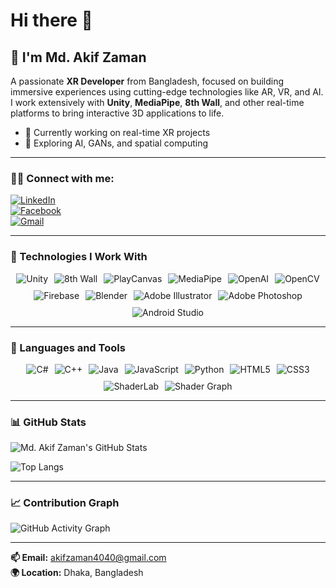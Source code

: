 # Hi there 👋

## 👋 I'm Md. Akif Zaman

A passionate **XR Developer** from Bangladesh, focused on building immersive experiences using cutting-edge technologies like AR, VR, and AI. I work extensively with **Unity**, **MediaPipe**, **8th Wall**, and other real-time platforms to bring interactive 3D applications to life.

- 🔭 Currently working on real-time XR projects  
- 🌱 Exploring AI, GANs, and spatial computing  

---

### 🧑‍💻 Connect with me:

[![LinkedIn](https://img.shields.io/badge/LinkedIn-blue?style=flat&logo=linkedin)](https://www.linkedin.com/in/md-akif-zaman-35740a162)  
[![Facebook](https://img.shields.io/badge/Facebook-blue?style=flat&logo=facebook)](https://www.facebook.com/share/1FpN4L7G1K/)  
[![Gmail](https://img.shields.io/badge/Gmail-D14836?style=flat&logo=gmail&logoColor=white)](mailto:akifzaman4040@gmail.com)

---

### 🚀 Technologies I Work With

<div style="display: flex; justify-content: center; align-items: center; gap: 10px; flex-wrap: wrap;">

  <img src="https://img.shields.io/badge/Unity-000000?style=for-the-badge&logo=unity&logoColor=white" alt="Unity" />
  <img src="https://img.shields.io/badge/8th%20Wall-4900FF?style=for-the-badge&logo=8thwall&logoColor=white" alt="8th Wall" />
  <img src="https://img.shields.io/badge/PlayCanvas-E95420?style=for-the-badge&logo=playcanvas&logoColor=white" alt="PlayCanvas" />
  <img src="https://img.shields.io/badge/MediaPipe-FF6F00?style=for-the-badge&logo=google&logoColor=white" alt="MediaPipe" />
  <img src="https://img.shields.io/badge/OpenAI-412991?style=for-the-badge&logo=openai&logoColor=white" alt="OpenAI" />
  <img src="https://img.shields.io/badge/OpenCV-5C3EE8?style=for-the-badge&logo=opencv&logoColor=white" alt="OpenCV" />
  <img src="https://img.shields.io/badge/Firebase-FFCA28?style=for-the-badge&logo=firebase&logoColor=black" alt="Firebase" />
  <img src="https://img.shields.io/badge/Blender-F5792A?style=for-the-badge&logo=blender&logoColor=white" alt="Blender" />
  <img src="https://img.shields.io/badge/Adobe%20Illustrator-FF9A00?style=for-the-badge&logo=adobeillustrator&logoColor=white" alt="Adobe Illustrator" />
  <img src="https://img.shields.io/badge/Adobe%20Photoshop-31A8FF?style=for-the-badge&logo=adobephotoshop&logoColor=white" alt="Adobe Photoshop" />
  <img src="https://img.shields.io/badge/Android%20Studio-3DDC84?style=for-the-badge&logo=android-studio&logoColor=white" alt="Android Studio" />

</div>

---

### 🧰 Languages and Tools

<div style="display: flex; justify-content: center; align-items: center; gap: 10px; flex-wrap: wrap;">

  <img src="https://img.shields.io/badge/C%23-239120?style=for-the-badge&logo=c-sharp&logoColor=white" alt="C#" />
  <img src="https://img.shields.io/badge/C++-00599C?style=for-the-badge&logo=c%2B%2B&logoColor=white" alt="C++" />
  <img src="https://img.shields.io/badge/Java-ED8B00?style=for-the-badge&logo=java&logoColor=white" alt="Java" />
  <img src="https://img.shields.io/badge/JavaScript-F7DF1E?style=for-the-badge&logo=javascript&logoColor=black" alt="JavaScript" />
  <img src="https://img.shields.io/badge/Python-3670A0?style=for-the-badge&logo=python&logoColor=ffdd54" alt="Python" />
  <img src="https://img.shields.io/badge/HTML5-E34F26?style=for-the-badge&logo=html5&logoColor=white" alt="HTML5" />
  <img src="https://img.shields.io/badge/CSS3-1572B6?style=for-the-badge&logo=css3&logoColor=white" alt="CSS3" />
  <img src="https://img.shields.io/badge/ShaderLab-000000?style=for-the-badge&logo=unity&logoColor=white" alt="ShaderLab" />
  <img src="https://img.shields.io/badge/Shader%20Graph-4B4B4B?style=for-the-badge&logo=unity&logoColor=white" alt="Shader Graph" />

</div>

---

### 📊 GitHub Stats

![Md. Akif Zaman's GitHub Stats](https://github-readme-stats.vercel.app/api?username=akifzaman&show_icons=true&theme=default)

![Top Langs](https://github-readme-stats.vercel.app/api/top-langs/?username=akifzaman&layout=compact&theme=default)

---

### 📈 Contribution Graph

![GitHub Activity Graph](https://github-readme-activity-graph.cyclic.app/graph?username=akifzaman&theme=github)

---

**📫 Email:** akifzaman4040@gmail.com  
**🌍 Location:** Dhaka, Bangladesh  

